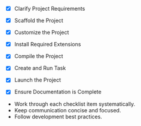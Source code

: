 <!-- Use this file to provide workspace-specific custom instructions to Copilot. For more details, visit https://code.visualstudio.com/docs/copilot/copilot-customization#_use-a-githubcopilotinstructionsmd-file -->

- [x] Clarify Project Requirements
	<!-- Ocean buoy tsunami detection web app with Next.js, TypeScript, and real-time mapping -->

- [x] Scaffold the Project
	<!-- Next.js project created with TypeScript, Tailwind CSS, ESLint, App Router, and src directory structure -->

- [x] Customize the Project
	<!-- Built complete tsunami detection system with interactive map, real-time monitoring, alert system, and API endpoints -->

- [x] Install Required Extensions
	<!-- No specific extensions required for this project -->

- [x] Compile the Project
	<!-- Dependencies installed successfully, TypeScript configured, PostCSS setup complete -->

- [x] Create and Run Task
	<!-- Development task created and running successfully on http://localhost:3001 -->

- [x] Launch the Project
	<!-- Project launched successfully, accessible at http://localhost:3001 -->

- [x] Ensure Documentation is Complete
	<!-- Comprehensive README.md completed with setup instructions, features, and deployment guide -->

<!--
## Execution Guidelines
PROGRESS TRACKING:
- If vscode_manageTodoList tool is available, use it to track progress through this checklist.
- After completing each step, mark it complete and add a summary.
- Read current todo list status before starting each new step.

COMMUNICATION RULES:
- Avoid verbose explanations or printing full command outputs.
- If a step is skipped, state that briefly (e.g. "No extensions needed").
- Do not explain project structure unless asked.
- Keep explanations concise and focused.

DEVELOPMENT RULES:
- Always start executing the plan by calling the tool to get the project template.
- Use '.' as the working directory unless user specifies otherwise.
- Do not create folders unless user instructs.
- Avoid adding media or external links unless explicitly requested.
- Use placeholders only with a note that they should be replaced.
- Use VS Code API tool only for VS Code extension projects.
- Once the project is created, it is already opened in Visual Studio Code—do not suggest commands to open this project in Visual Studio again.
- Do not print and explain the project structure to the user unless explicitly requested.
- If the project setup information has additional rules, follow them strictly.

FOLDER CREATION RULES:
- Always use the current directory as the project root.
- If you are running any terminal commands, use the '.' argument to ensure that the current working directory is used ALWAYS.
- Do not create a new folder unless the user explicitly requests it besides a .vscode folder for a tasks.json file.
- If any of the scaffolding commands mention that the folder name is not correct, let the user know to create a new folder with the correct name and then reopen it again in vscode. Do not attempt to move it yourself. And do not proceed with next steps.

EXTENSION INSTALLATION RULES:
- If the project setup lists requiredExtensions, use extension installer tool to check and install ALL the listed requiredExtensions before proceeding.

PROJECT CONTENT RULES:
- If the user has not specified project details, assume they want a "Hello World" project as a starting point.
- Avoid adding links of any type (URLs, files, folders, etc.) or integrations that are not explicitly required.
- Avoid generating images, videos, or any other media files unless explicitly requested.
- If you need to use any media assets as placeholders, let the user know that these are placeholders and should be replaced with the actual assets later.
- Ensure all generated components serve a clear purpose within the user's requested workflow.
- If a feature is assumed but not confirmed, prompt the user for clarification before including it.
- If you are working on a VS Code extension, use the VS Code API tool with a query to find relevant VS Code API references and samples related to that query.

TASK COMPLETION RULES:
- Your task is complete when:
  - The project is successfully created without errors.
  - The user has clear instructions on how to launch their code in debug mode within Visual Studio Code.
  - A copilot-instructions.md exists in the project root under the .github directory.
  - A README.md file in the root of the project is up to date.
  - A tasks.json file exists in the project root under the .vscode directory.

SUCCESS CRITERIA:
- Completion = project scaffolded, copilot-instructions + README exist, task runnable, debug launch offered.

Before starting a new task in the above plan, update progress in the plan.
-->
- Work through each checklist item systematically.
- Keep communication concise and focused.
- Follow development best practices.
